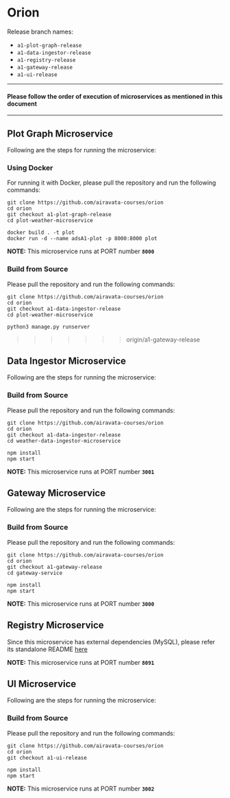 # Orion



Release branch names:
- `a1-plot-graph-release`
- `a1-data-ingestor-release`
- `a1-registry-release`
- `a1-gateway-release`
- `a1-ui-release`

---
#### Please follow the order of execution of microservices as mentioned in this document
---

## Plot Graph Microservice

Following are the steps for running the microservice:

### Using Docker

For running it with Docker, please pull the repository and run the following commands:
```
git clone https://github.com/airavata-courses/orion
cd orion
git checkout a1-plot-graph-release
cd plot-weather-microservice
```

```
docker build . -t plot
docker run -d --name adsA1-plot -p 8000:8000 plot
```

**NOTE:** This microservice runs at PORT number **`8000`**

### Build from Source


Please pull the repository and run the following commands:
```
git clone https://github.com/airavata-courses/orion
cd orion
git checkout a1-data-ingestor-release
cd plot-weather-microservice
```

```
python3 manage.py runserver
```


>>>>>>> origin/a1-gateway-release
## Data Ingestor Microservice

Following are the steps for running the microservice:

### Build from Source


Please pull the repository and run the following commands:
```
git clone https://github.com/airavata-courses/orion
cd orion
git checkout a1-data-ingestor-release
cd weather-data-ingestor-microservice
```

```
npm install
npm start
```

**NOTE:** This microservice runs at PORT number **`3001`**



## Gateway Microservice

Following are the steps for running the microservice:

### Build from Source

Please pull the repository and run the following commands:
```
git clone https://github.com/airavata-courses/orion
cd orion
git checkout a1-gateway-release
cd gateway-service
```

```
npm install
npm start
```

**NOTE:** This microservice runs at PORT number **`3000`**




## Registry Microservice

Since this microservice has external dependencies (MySQL), please refer its standalone README [here](https://github.com/airavata-courses/orion/blob/a1-registry-release/registry-service/README.md)

**NOTE:** This microservice runs at PORT number **`8091`**




## UI Microservice

Following are the steps for running the microservice:

### Build from Source

Please pull the repository and run the following commands:
```
git clone https://github.com/airavata-courses/orion
cd orion 
git checkout a1-ui-release

```

```
npm install
npm start
```

**NOTE:** This microservice runs at PORT number **`3002`**
